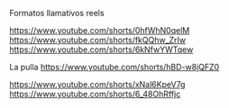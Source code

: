 Formatos llamativos reels

https://www.youtube.com/shorts/0hfWhN0qelM
https://www.youtube.com/shorts/fkQQhw_ZrIw
https://www.youtube.com/shorts/6kNfwYWTqew

La pulla
https://www.youtube.com/shorts/hBD-w8jQFZ0



https://www.youtube.com/shorts/xNal6KpeV7g
https://www.youtube.com/shorts/6_48OhRffjc


